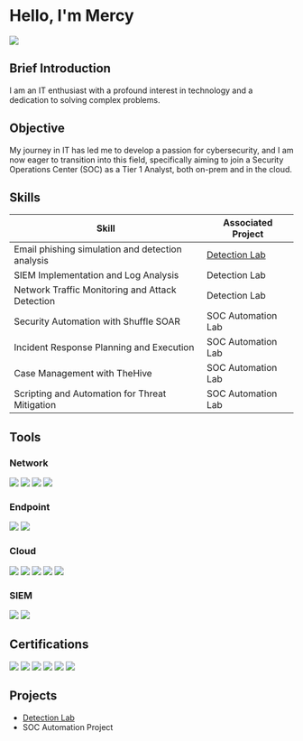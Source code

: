 # Hello, I'm Mercy
<a href="https://linkedin.com/in/olusola-oyeniran/"><img src="https://img.shields.io/badge/-LinkedIn-0072b1?&style=for-the-badge&logo=linkedin&logoColor=white" /></a>

## Brief Introduction

I am an IT enthusiast with a profound interest in technology and a dedication to solving complex problems.

## Objective

My journey in IT has led me to develop a passion for cybersecurity, and I am now eager to transition into this field, specifically aiming to join a Security Operations Center (SOC) as a Tier 1 Analyst, both on-prem and in the cloud.

## Skills

| Skill                                         | Associated Project         |
|-----------------------------------------------|----------------------------|
| Email phishing simulation and detection analysis| <a href="https://github.com/Losmercy/Detection-Lab/tree/main">Detection Lab|
| SIEM Implementation and Log Analysis          | Detection Lab</a>|
| Network Traffic Monitoring and Attack Detection | Detection Lab</a>|
| Security Automation with Shuffle SOAR         | SOC Automation Lab|
| Incident Response Planning and Execution      | SOC Automation Lab|
| Case Management with TheHive                  | SOC Automation Lab|
| Scripting and Automation for Threat Mitigation | SOC Automation Lab|

## Tools

### Network
<div>
    <img src="https://img.shields.io/badge/-Wireshark-1679A7?&style=for-the-badge&logo=Wireshark&logoColor=white" />
    <img src="https://img.shields.io/badge/-Suricata-EF3B2D?&style=for-the-badge&logo=Suricata&logoColor=white" />
    <img src="https://img.shields.io/badge/-Zeek-777BB4?&style=for-the-badge&logo=Zeek&logoColor=white" />
    <img src="https://img.shields.io/badge/-ZUI-2E7D32?&style=for-the-badge&logo=ZUI&logoColor=white" />

</div>

### Endpoint
<div>
    <img src="https://img.shields.io/badge/-Microsoft_Defender_for_Endpoint-00A4EF?&style=for-the-badge&logo=Microsoft&logoColor=white" />
    <img src="https://img.shields.io/badge/-Velociraptor-4B275F?&style=for-the-badge&logo=Velociraptor&logoColor=white" />
</div>

### Cloud
<div>
    <img src="https://img.shields.io/badge/-Microsoft_Sentinel-5C2D91?&style=for-the-badge&logo=Microsoft&logoColor=white" />
    <img src="https://img.shields.io/badge/-Microsoft_Defender-00A4EF?&style=for-the-badge&logo=Microsoft&logoColor=white" />
    <img src="https://img.shields.io/badge/-Microsoft_Defender_XDR-00A4EF?&style=for-the-badge&logo=Microsoft&logoColor=white" />
    <img src="https://img.shields.io/badge/-Microsoft_Entra_ID-00A4EF?&style=for-the-badge&logo=Microsoft&logoColor=white" />
    <img src="https://img.shields.io/badge/-Microsoft_Intune-00A4EF?&style=for-the-badge&logo=Microsoft&logoColor=white" />


</div>


### SIEM
<div>
    <img src="https://img.shields.io/badge/-Splunk-000000?&style=for-the-badge&logo=Splunk&logoColor=white" />
    <img src="https://img.shields.io/badge/-Elastic-005571?&style=for-the-badge&logo=Elastic&logoColor=white" />
</div>

## Certifications
<div>
    <a href="https://learn.microsoft.com/en-us/users/olusolaoyeniran-1658/credentials/164a25f6a744f581?ref=https%3A%2F%2Fwww.linkedin.com%2Fhttps://www.credly.com/badges/bdf9fbcc-517b-4a42-acd1-282ec1f559ae/linked_in_profile" target="_blank"><img src="https://img.shields.io/badge/-Microsoft%20Azure-0078D4?style=for-the-badge&logo=Microsoft%20Azure&logoColor=white" /></a>
    <a href="https://www.credly.com/badges/bdf9fbcc-517b-4a42-acd1-282ec1f559ae/linked_in_profile" target="_blank"><img src="https://img.shields.io/badge/-CompTIA%20Security%2B-FF0000?style=for-the-badge&logo=CompTIA&logoColor=white" /></a>
    <a href="https://www.credly.com/badges/d6ce5d4d-f713-4030-8edf-3412f14eafbb/print" target="_blank"><img src="https://img.shields.io/badge/-Google%20Cybersecurity%20Professional%20Certificate-4285F4?style=for-the-badge&logo=Google&logoColor=white" /></a>
    <a href="https://forage-uploads-prod.s3.amazonaws.com/completion-certificates/9PBTqmSxAf6zZTseP/E9pA6qsdbeyEkp3ti_9PBTqmSxAf6zZTseP_4cYi9nEYyYSeHBqJS_1751704600324_completion_certificate.pdf" target="_blank"><img src="https://img.shields.io/badge/-Forage%20Certificate-6f42c1?style=for-the-badge&logo=forage&logoColor=white" /></a>
    <a href="https://www.credly.com/badges/4fff3fc4-3486-4dc6-b94b-5160010a67c4/linked_in_profile" target="_blank"><img src="https://img.shields.io/badge/-Cisco%20Networking%20Basics-1BA0E2?style=for-the-badge&logo=Cisco&logoColor=white" /></a>
    <a href="https://www.credly.com/badges/244c8f3a-4010-4a76-98f8-35cb521f1eed/linked_in_profile" target="_blank"><img src="https://img.shields.io/badge/-Cisco%20Introduction%20to%20Cybersecurity-1572B6?style=for-the-badge&logo=Cisco&logoColor=white" /></a>


</div>

## Projects
- <a href="https://github.com/Losmercy/Detection-Lab/tree/main">Detection Lab</a>
- SOC Automation Project
